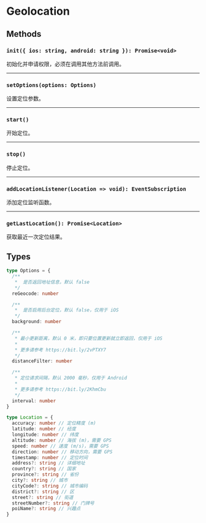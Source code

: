 # Geolocation

## Methods

### `init({ ios: string, android: string }): Promise<void>`

初始化并申请权限，必须在调用其他方法前调用。

---

### `setOptions(options: Options)`

设置定位参数。

---

### `start()`

开始定位。

---

### `stop()`

停止定位。

---

### `addLocationListener(Location => void): EventSubscription`

添加定位监听函数。

---

### `getLastLocation(): Promise<Location>`

获取最近一次定位结果。

## Types

```typescript
type Options = {
  /**
   *  是否返回地址信息，默认 false
   */
  reGeocode: number

  /**
   *  是否启用后台定位，默认 false，仅用于 iOS
   */
  background: number

  /**
   * 最小更新距离，默认 0 米，即只要位置更新就立即返回，仅用于 iOS
   *
   * 更多请参考 https://bit.ly/2vPTXY7
   */
  distanceFilter: number

  /**
   * 定位请求间隔，默认 2000 毫秒，仅用于 Android
   *
   * 更多请参考 https://bit.ly/2KhmCbu
   */
  interval: number
}

type Location = {
  accuracy: number // 定位精度 (m)
  latitude: number // 经度
  longitude: number // 纬度
  altitude: number // 海拔 (m)，需要 GPS
  speed: number // 速度 (m/s)，需要 GPS
  direction: number // 移动方向，需要 GPS
  timestamp: number // 定位时间
  address?: string // 详细地址
  country?: string // 国家
  province?: string // 省份
  city?: string // 城市
  cityCode?: string // 城市编码
  district?: string // 区
  street?: string // 街道
  streetNumber?: string // 门牌号
  poiName?: string // 兴趣点
}
```
